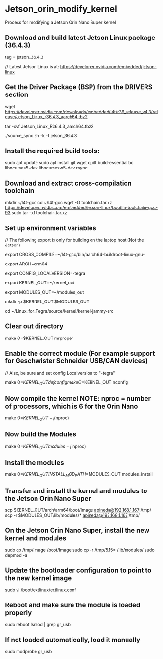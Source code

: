 # Jetson_orin_modify_kernel
Process for modifying a Jetson Orin Nano Super  kernel

## Download and build latest Jetson Linux package (36.4.3)
tag = jetson_36.4.3 

// Latest Jetson Linux is at:
https://developer.nvidia.com/embedded/jetson-linux

## Get the Driver Package (BSP) from the DRIVERS section

wget https://developer.nvidia.com/downloads/embedded/l4t/r36_release_v4.3/release/Jetson_Linux_r36.4.3_aarch64.tbz2

tar -xvf Jetson_Linux_R36.4.3_aarch64.tbz2

./source_sync.sh -k -t jetson_36.4.3

## Install the required build tools:

sudo apt update
sudo apt install git wget quilt build-essential bc libncurses5-dev libncursesw5-dev rsync


## Download and extract cross-compilation toolchain

mkdir ~/l4t-gcc
cd ~/l4t-gcc
wget -O toolchain.tar.xz https://developer.nvidia.com/embedded/jetson-linux/bootlin-toolchain-gcc-93
sudo tar -xf toolchain.tar.xz

## Set up environment variables
// The following export is only for building on the laptop host (Not the Jetson)

export CROSS_COMPILE=~/l4t-gcc/bin/aarch64-buildroot-linux-gnu-

export ARCH=arm64

export CONFIG_LOCALVERSION=-tegra

export KERNEL_OUT=~/kernel_out

export MODULES_OUT=~/modules_out

mkdir -p $KERNEL_OUT $MODULES_OUT


cd ~/Linux_for_Tegra/source/kernel/kernel-jammy-src

## Clear out directory

make O=$KERNEL_OUT mrproper

## Enable the correct module  (For example support for Geschwister Schneider USB/CAN devices)
// Also, be sure and set config Localversion to "-tegra"

make O=$KERNEL_OUT defconfig
make O=$KERNEL_OUT nconfig

## Now compile the kernel  NOTE: nproc = number of processors, which is 6 for the Orin Nano
make O=$KERNEL_OUT -j$(nproc)

## Now build the Modules

make O=$KERNEL_OUT modules -j$(nproc)

## Install the modules

make O=$KERNEL_OUT INSTALL_MOD_PATH=$MODULES_OUT modules_install

## Transfer and install the kernel and modules to the Jetson Orin Nano Super

scp $KERNEL_OUT/arch/arm64/boot/Image apineda@192.168.1.167:/tmp/
scp -r $MODULES_OUT/lib/modules/* apineda@192.168.1.167:/tmp/

## On the Jetson Orin Nano Super, install the new kernel and modules

sudo cp /tmp/Image /boot/Image
sudo cp -r /tmp/5.15* /lib/modules/
sudo depmod -a

## Update the bootloader configuration to point to the new kernel image
sudo vi /boot/extlinux/extlinux.conf

## Reboot and make sure the module is loaded properly
sudo reboot
lsmod | grep gr_usb

## If not loaded automatically, load it manually
sudo modprobe gr_usb









